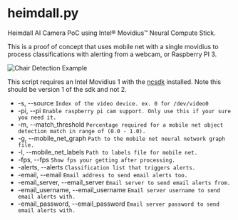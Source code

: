 # heimdall.py
Heimdall AI Camera PoC using Intel® Movidius™ Neural Compute Stick.

This is a proof of concept that uses mobile net with a single movidius to process classifications with alerting from a webcam, or Raspberry PI 3.

![Chair Detection Example](https://github.com/TimothyMeadows/heimdall/raw/master/example/chairs.gif)

This script requires an Intel Movidius 1 with the [ncsdk](https://github.com/movidius/ncsdk) installed. Note this should be version 1 of the sdk and not 2.

- -s, --source ```Index of the video device. ex. 0 for /dev/video0```
- -pi, --pi ```Enable raspberry pi cam support. Only use this if your sure you need it.```
- -m, --match_threshold ```Percentage required for a mobile net object detection match in range of (0.0 - 1.0).```
- -g, --mobile_net_graph ```Path to the mobile net neural network graph file.```
- -l, --mobile_net_labels ```Path to labels file for mobile net.```
- -fps, --fps ```Show fps your getting after processing.```
- -alerts, --alerts ```Classification list that triggers alerts.```
- -email, --email ```Email address to send email alerts too.```
- -email_server, --email_server ```Email server to send email alerts from.```
- -email_username, --email_username ```Email server username to send email alerts with.```
- -email_password, --email_password ```Email server password to send email alerts with.```